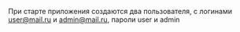 При старте приложения создаются два пользователя, с логинами user@mail.ru и admin@mail.ru, пароли user и admin
